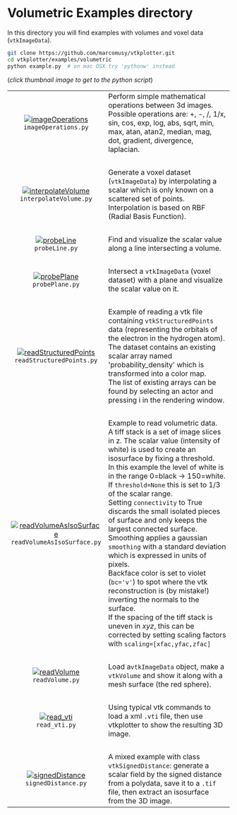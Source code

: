 # Volumetric Examples directory
In this directory you will find examples with volumes and voxel data (`vtkImageData`).
```bash
git clone https://github.com/marcomusy/vtkplotter.git
cd vtkplotter/examples/volumetric
python example.py  # on mac OSX try 'pythonw' instead
```
(_click thumbnail image to get to the python script_)

|    |    |
|:-------------:|:-----|
| [![imageOperations](https://user-images.githubusercontent.com/32848391/50739032-6b2a7c80-11da-11e9-82fb-495c803ea9bf.jpg)](https://github.com/marcomusy/vtkplotter/blob/master/examples/volumetric/imageOperations.py)<br/> `imageOperations.py` |  Perform simple mathematical operations between 3d images.<br>Possible operations are: +, -, /, 1/x, sin, cos, exp, log, abs,  sqrt, min, max, atan, atan2, median, mag, dot, gradient, divergence, laplacian.|
|    |    |
| [![interpolateVolume](https://user-images.githubusercontent.com/32848391/50739033-6b2a7c80-11da-11e9-86fd-6026b22737df.jpg)](https://github.com/marcomusy/vtkplotter/blob/master/examples/volumetric/interpolateVolume.py)<br/> `interpolateVolume.py` | Generate a voxel dataset (`vtkImageData`) by interpolating a scalar which is only known on a scattered set of points. Interpolation is based on RBF (Radial Basis Function).|
|    |    |
| [![probeLine](https://user-images.githubusercontent.com/32848391/48198460-3aa0a080-e359-11e8-982d-23fadf4de66f.jpg)](https://github.com/marcomusy/vtkplotter/blob/master/examples/volumetric/probeLine.py)<br/> `probeLine.py` | Find and visualize the scalar value along a line intersecting a volume. |
|    |    |
| [![probePlane](https://user-images.githubusercontent.com/32848391/48198461-3aa0a080-e359-11e8-8c29-18f287f105e6.jpg)](https://github.com/marcomusy/vtkplotter/blob/master/examples/volumetric/probePlane.py)<br/> `probePlane.py` | Intersect a `vtkImageData` (voxel dataset) with a plane and visualize the scalar value on it.|
|    |    |
| [![readStructuredPoints](https://user-images.githubusercontent.com/32848391/48198462-3b393700-e359-11e8-8272-670bd5f2db42.jpg)](https://github.com/marcomusy/vtkplotter/blob/master/examples/volumetric/readStructuredPoints.py)<br/> `readStructuredPoints.py` | Example of reading a vtk file containing `vtkStructuredPoints` data (representing the orbitals of the electron in the hydrogen atom). The dataset contains an existing scalar array named 'probability_density' which is transformed into a color map.<br>The list of existing arrays can be found by selecting an actor and pressing i in the rendering window.|
|    |    |
| [![readVolumeAsIsoSurface](https://user-images.githubusercontent.com/32848391/50739035-6b2a7c80-11da-11e9-8687-4e4d46ff6df0.jpg)](https://github.com/marcomusy/vtkplotter/blob/master/examples/volumetric/readVolumeAsIsoSurface.py)<br/> `readVolumeAsIsoSurface.py` | Example to read volumetric data.<br>A tiff stack is a set of image slices in z. The scalar value (intensity of white) is used to create an isosurface by fixing a threshold.<br> In this example the level of white is in the range 0=black -> 150=white. If `threshold=None` this is set to 1/3 of the scalar range.<br> Setting `connectivity` to True discards the small isolated pieces of surface and only keeps the largest connected surface.<br> Smoothing applies a gaussian `smoothing` with a standard deviation which is expressed in units of pixels.<br> Backface color is set to violet (`bc='v'`) to spot where the vtk reconstruction is (by mistake!) inverting the normals to the surface.<br> If the spacing of the tiff stack is uneven in *xyz*, this can be corrected by setting scaling factors with `scaling=[xfac,yfac,zfac]` |
|    |    |
| [![readVolume](https://user-images.githubusercontent.com/32848391/50739034-6b2a7c80-11da-11e9-9c86-1b25b1b77f42.jpg)](https://github.com/marcomusy/vtkplotter/blob/master/examples/volumetric/readVolume.py)<br/> `readVolume.py` | Load a`vtkImageData` object, make a `vtkVolume` and show it along with a mesh surface (the red sphere). |
|    |    |
| [![read_vti](https://user-images.githubusercontent.com/32848391/50739036-6bc31300-11da-11e9-89b3-04a75187f812.jpg)](https://github.com/marcomusy/vtkplotter/blob/master/examples/volumetric/read_vti.py)<br/> `read_vti.py` | Using typical vtk commands to load a xml `.vti` file, then use vtkplotter to show the resulting 3D image.|
|    |    |
| [![signedDistance](https://user-images.githubusercontent.com/32848391/50739037-6bc31300-11da-11e9-82b7-dd4ae11076ae.jpg)](https://github.com/marcomusy/vtkplotter/blob/master/examples/volumetric/signedDistance.py)<br/> `signedDistance.py` | A mixed example with class `vtkSignedDistance`: generate a scalar field by the signed distance from a polydata, save it to a `.tif` file, then extract an isosurface from the 3D image. |

